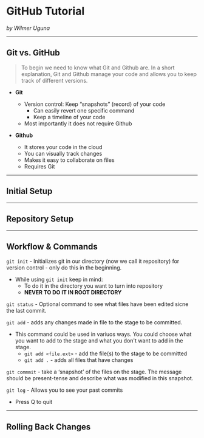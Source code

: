 # GitHub Tutorial

_by Wilmer Uguna_

---
## Git vs. GitHub

> To begin we need to know what Git and Github are.
In a short explanation, Git and Github manage your code and allows you to keep track of different versions.

* **Git**
    * Version control: Keep “snapshots” (record) of your code 
        * Can easily revert one specific   command 
        * Keep a timeline of your code 
    * Most importantly it does not require Github

* **Github**
    * It stores your code in the cloud
    * You can visually track changes
    * Makes it easy to collaborate on files
    * Requires Git 

---
## Initial Setup



---
## Repository Setup



---
## Workflow & Commands

`git init` - Initializes git in our directory (now we call it repository) for version control - only do this in the beginning.  
* While using `git init` keep in mind:
    * To do it in the directory you want to turn into repository 
    * **NEVER TO DO IT IN ROOT DIRECTORY**


`git status`  -  Optional command to see what files have been edited sicne the last commit.

`git add`  -  adds any changes made in file to the stage to be committed.  
* This command could be used in variuos ways. You could choose what you want to add to the stage and what you don't want to add in the stage.
    * `git add <file.ext>`  -  add the file(s) to the stage to be committed  
    * `git add .`  -  adds all files that have changes  
    

`git commmit`  -  take a ‘snapshot’ of the files on the stage.  The message should be present-tense and describe what was modified in this snapshot.  

`git log` -  Allows you to see your past commits
* Press Q to quit 

---
## Rolling Back Changes